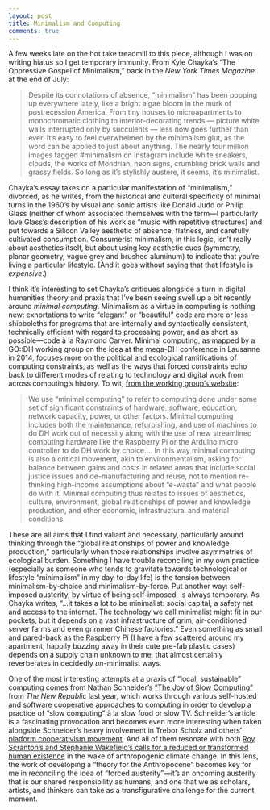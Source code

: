 ```yaml
---
layout: post
title: Minimalism and Computing
comments: true
---
```


A few weeks late on the hot take treadmill to this piece, although I was on writing hiatus so I get temporary immunity. From Kyle Chayka’s “The Oppressive Gospel of Minimalism,” back in the *New York Times Magazine* at the end of July: 

> Despite its connotations of absence, “minimalism” has been popping up everywhere lately, like a bright algae bloom in the murk of postrecession America. From tiny houses to microapartments to monochromatic clothing to interior-decorating trends — picture white walls interrupted only by succulents — less now goes further than ever. It’s easy to feel overwhelmed by the minimalism glut, as the word can be applied to just about anything. The nearly four million images tagged #minimalism on Instagram include white sneakers, clouds, the works of Mondrian, neon signs, crumbling brick walls and grassy fields. So long as it’s stylishly austere, it seems, it’s minimalist.

Chayka’s essay takes on a particular manifestation of “minimalism,” divorced, as he writes, from the historical and cultural specificity of minimal turns in the 1960’s by visual and sonic artists like Donald Judd or Philip Glass (neither of whom associated themselves with the term—I particularly love Glass’s description of his work as “music with repetitive structures) and put towards a Silicon Valley aesthetic of absence, flatness, and carefully cultivated consumption. Consumerist minimalism, in this logic, isn’t really about aesthetics itself, but about using key aesthetic cues (symmetry, planar geometry, vague grey and brushed aluminum) to indicate that you’re living a particular lifestyle. (And it goes without saying that that lifestyle is *expensive*.)

I think it’s interesting to set Chayka’s critiques alongside a turn in digital humanities theory and praxis that I’ve been seeing swell up a bit recently around *minimal computing*. Minimalism as a virtue in computing is nothing new: exhortations to write “elegant” or “beautiful” code are more or less shibboleths for programs that are internally and syntactically consistent, technically efficient with regard to processing power, and as short as possible—code à la Raymond Carver. Minimal computing, as mapped by a GO::DH working group on the idea at the mega-DH conference in Lausanne in 2014, focuses more on the political and ecological ramifications of computing constraints, as well as the ways that forced constraints echo back to different modes of relating to technology and digital work from across computing’s history. To wit, [from the working group’s website](http://go-dh.github.io/mincomp/about/):

> We use “minimal computing” to refer to computing done under some set of significant constraints of hardware, software, education, network capacity, power, or other factors. Minimal computing includes both the maintenance, refurbishing, and use of machines to do DH work out of necessity along with the use of new streamlined computing hardware like the Raspberry Pi or the Arduino micro controller to do DH work by choice.... In this way minimal computing is also a critical movement, akin to environmentalism, asking for balance between gains and costs in related areas that include social justice issues and de-manufacturing and reuse, not to mention re-thinking high-income assumptions about “e-waste” and what people do with it. Minimal computing thus relates to issues of aesthetics, culture, environment, global relationships of power and knowledge production, and other economic, infrastructural and material conditions.

These are all aims that I find valiant and necessary, particularly around thinking through the “global relationships of power and knowledge production,” particularly when those relationships involve asymmetries of ecological burden. Something I have trouble reconciling in my own practice (especially as someone who tends to gravitate towards technological or lifestyle “minimalism” in my day-to-day life) is the tension between minimalism-by-choice and minimalism-by-force. Put another way: self-imposed austerity, by virtue of being self-imposed, is always temporary. As Chayka writes, “...it takes a lot to be minimalist: social capital, a safety net and access to the internet. The technology we call minimalist might fit in our pockets, but it depends on a vast infrastructure of grim, air-conditioned server farms and even grimmer Chinese factories.” Even something as small and pared-back as the Raspberry Pi (I have a few scattered around my apartment, happily buzzing away in their cute pre-fab plastic cases) depends on a supply chain unknown to me, that almost certainly reverberates in decidedly *un*-minimalist ways. 

One of the most interesting attempts at a praxis of “local, sustainable” computing comes from Nathan Schneider’s [“The Joy of Slow Computing”](https://newrepublic.com/article/121832/pleasure-do-it-yourself-slow-computing) from *The New Republic* last year, which works through various self-hosted and software cooperative approaches to computing in order to develop a practice of “slow computing” à la slow food or slow TV. Schneider’s article is a fascinating provocation and becomes even more interesting when taken alongside Schneider’s heavy involvement in Trebor Scholz and others’ [platform cooperativism movement](http://platformcoop.net). And all of them resonate with both [Roy Scranton’s and Stephanie Wakefield’s calls for a reduced or transformed human existence](http://www.publicseminar.org/2015/11/theory-for-the-anthropocene/) in the wake of anthropogenic climate change. In this lens, the work of developing a “theory for the Anthropocene” becomes key for me in reconciling the idea of “forced austerity”—it’s an oncoming austerity that is our shared responsibility as humans, and one that we as scholars, artists, and thinkers can take as a transfigurative challenge for the current moment.  